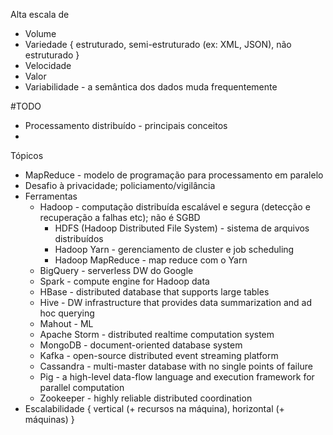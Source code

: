Alta escala de
* Volume
* Variedade { estruturado, semi-estruturado (ex: XML, JSON), não estruturado }
* Velocidade
* Valor
* Variabilidade - a semântica dos dados muda frequentemente

#TODO
* Processamento distribuído - principais conceitos
* 


Tópicos
* MapReduce - modelo de programação para processamento em paralelo
* Desafio à privacidade; policiamento/vigilância
* Ferramentas
	* Hadoop - computação distribuída escalável e segura (detecção e recuperação a falhas etc); não é SGBD
		* HDFS (Hadoop Distributed File System) - sistema de arquivos distribuídos
		* Hadoop Yarn - gerenciamento de cluster e job scheduling
		* Hadoop MapReduce - map reduce com o Yarn
	* BigQuery - serverless DW do Google
	* Spark - compute engine for Hadoop data
	* HBase - distributed database that supports large tables
	* Hive - DW infrastructure that provides data summarization and ad hoc querying
	* Mahout - ML 
	* Apache Storm - distributed realtime computation system
	* MongoDB - document-oriented database system
	* Kafka - open-source distributed event streaming platform
	* Cassandra - multi-master database with no single points of failure
	* Pig - a high-level data-flow language and execution framework for parallel computation
	* Zookeeper - highly reliable distributed coordination
* Escalabilidade { vertical (+ recursos na máquina), horizontal (+ máquinas) }